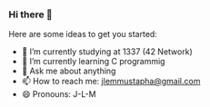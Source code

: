 ### Hi there 👋



Here are some ideas to get you started:

- 🔭 I’m currently studying at 1337 (42 Network)
- 🌱 I’m currently learning C programmig
- 💬 Ask me about anything
- 📫 How to reach me: jlemmustapha@gmail.com
- 😄 Pronouns: J-L-M

<!--[![42 Profile Card](https://1337-readme.vercel.app/api/profile?cursus=42cursus&dark=true&login=mjlem)](https://github.com/mohouyizme/1337-readme)-->
